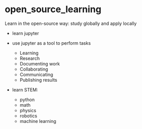 # open_source_learning
Learn in the open-source way: study globally and apply locally

- learn jupyter

- use jupyter as a tool to perform tasks
    - Learning
    - Research
    - Documenting work
    - Collaborating
    - Communicating
    - Publishing results
    
- learn STEM:
    - python
    - math
    - physics
    - robotics
    - machine learning

